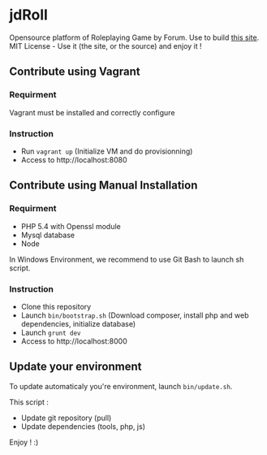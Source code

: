 jdRoll
======

Opensource platform of Roleplaying Game by Forum. Use to build [this site](http://jdroll.org).
MIT License - Use it (the site, or the source) and enjoy it !

Contribute using Vagrant
------------------------

### Requirment

Vagrant must be installed and correctly configure

### Instruction

 - Run ```vagrant up``` (Initialize VM and do provisionning)
 - Access to http://localhost:8080


Contribute using Manual Installation
------------------------------------

### Requirment

- PHP 5.4 with Openssl module
- Mysql database
- Node

In Windows Environment, we recommend to use Git Bash to launch sh script.

### Instruction

- Clone this repository
- Launch ```bin/bootstrap.sh``` (Download composer, install php and web dependencies, initialize database)
- Launch ```grunt dev```
- Access to http://localhost:8000

Update your environment
-----------------------

To update automaticaly you're environment, launch ```bin/update.sh```.

This script :
 - Update git repository (pull)
 - Update dependencies (tools, php, js)

Enjoy ! :)